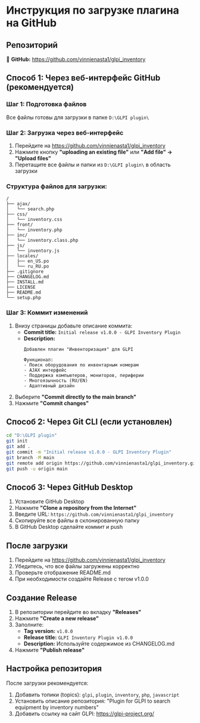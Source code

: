 # Инструкция по загрузке плагина на GitHub

## Репозиторий
🔗 **GitHub:** https://github.com/vinnienasta1/glpi_inventory

## Способ 1: Через веб-интерфейс GitHub (рекомендуется)

### Шаг 1: Подготовка файлов
Все файлы готовы для загрузки в папке `D:\GLPI plugin\`

### Шаг 2: Загрузка через веб-интерфейс
1. Перейдите на https://github.com/vinnienasta1/glpi_inventory
2. Нажмите кнопку **"uploading an existing file"** или **"Add file" → "Upload files"**
3. Перетащите все файлы и папки из `D:\GLPI plugin\` в область загрузки

### Структура файлов для загрузки:
```
/
├── ajax/
│   └── search.php
├── css/
│   └── inventory.css
├── front/
│   └── inventory.php
├── inc/
│   └── inventory.class.php
├── js/
│   └── inventory.js
├── locales/
│   ├── en_US.po
│   └── ru_RU.po
├── .gitignore
├── CHANGELOG.md
├── INSTALL.md
├── LICENSE
├── README.md
└── setup.php
```

### Шаг 3: Коммит изменений
1. Внизу страницы добавьте описание коммита:
   - **Commit title:** `Initial release v1.0.0 - GLPI Inventory Plugin`
   - **Description:** 
     ```
     Добавлен плагин "Инвенторизация" для GLPI
     
     Функционал:
     - Поиск оборудования по инвентарным номерам
     - AJAX интерфейс
     - Поддержка компьютеров, мониторов, периферии
     - Многоязычность (RU/EN)
     - Адаптивный дизайн
     ```
2. Выберите **"Commit directly to the main branch"**
3. Нажмите **"Commit changes"**

## Способ 2: Через Git CLI (если установлен)

```bash
cd "D:\GLPI plugin"
git init
git add .
git commit -m "Initial release v1.0.0 - GLPI Inventory Plugin"
git branch -M main
git remote add origin https://github.com/vinnienasta1/glpi_inventory.git
git push -u origin main
```

## Способ 3: Через GitHub Desktop

1. Установите GitHub Desktop
2. Нажмите **"Clone a repository from the Internet"**
3. Введите URL: `https://github.com/vinnienasta1/glpi_inventory`
4. Скопируйте все файлы в склонированную папку
5. В GitHub Desktop сделайте коммит и push

## После загрузки

1. Перейдите на https://github.com/vinnienasta1/glpi_inventory
2. Убедитесь, что все файлы загружены корректно
3. Проверьте отображение README.md
4. При необходимости создайте Release с тегом v1.0.0

## Создание Release

1. В репозитории перейдите во вкладку **"Releases"**
2. Нажмите **"Create a new release"**
3. Заполните:
   - **Tag version:** `v1.0.0`
   - **Release title:** `GLPI Inventory Plugin v1.0.0`
   - **Description:** Используйте содержимое из CHANGELOG.md
4. Нажмите **"Publish release"**

## Настройка репозитория

После загрузки рекомендуется:
1. Добавить топики (topics): `glpi`, `plugin`, `inventory`, `php`, `javascript`
2. Установить описание репозитория: "Plugin for GLPI to search equipment by inventory numbers"
3. Добавить ссылку на сайт GLPI: https://glpi-project.org/
